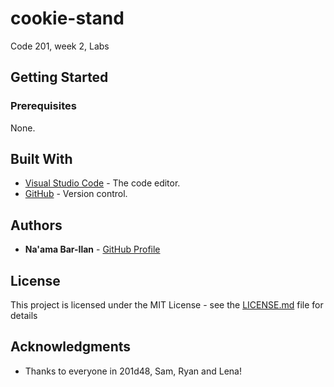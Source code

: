 # cookie-stand
Code 201, week 2, Labs

## Getting Started


### Prerequisites

None.

## Built With

* [Visual Studio Code](https://code.visualstudio.com/) - The code editor.
* [GitHub](https://github.com/) -  Version control.

## Authors

* **Na'ama Bar-Ilan** - [GitHub Profile](https://github.com/NaamaBarIlan)


## License

This project is licensed under the MIT License - see the [LICENSE.md](LICENSE.md) file for details

## Acknowledgments

* Thanks to everyone in 201d48, Sam, Ryan and Lena!

